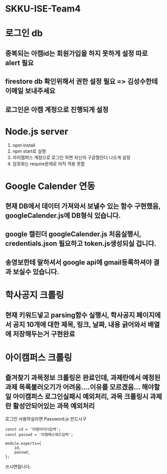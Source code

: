 # SKKU-ISE-Team4

# 로그인 db
## 중복되는 아캠id는 회원가입을 하지 못하게 설정 따로 alert 필요
## firestore db 확인위해서 권한 설정 필요 => 김성수한테 이메일 보내주세요
## 로그인은 아캠 계정으로 진행되게 설정

# Node.js server
 1. npm install
 2. npm start로 실행
 3. 아이캠퍼스 계정으로 로그인 하면 자신의 구글캘린더 나오게 설정
 4. 암호화는 require문제로 아직 적용 못함

# Google Calender 연동
## 현재 DB에서 데이터 가져와서 보낼수 있는 함수 구현했음, googleCalender.js에 DB형식 있습니다. 
## google 캘린더 googleCalender.js 처음실행시, credentials.json 필요하고 token.js생성되실 겁니다.  
## 송영보한테 말하셔서 google api에 gmail등록하셔야 결과 보실수 있습니다. 

# 학사공지 크롤링
## 현재 키워드넣고 parsing함수 실행시, 학사공지 페이지에서 공지 10개에 대한 제목, 링크, 날짜, 내용 긁어와서 배열에 저장해두는거 구현완료

# 아이캠퍼스 크롤링
## 즐겨찾기 과목정보 크롤링은 완료인데, 과제란에서 예정된 과제 목록불러오기가 어려움....이유를 모르겠음... 해야할일 아이캠퍼스 로그인실패시 예외처리, 과목 크롤링시 과제란 활성안되어있는 과목 예외처리
로그인 사용하실라면 Password.js 만드시구
```
const id = '아캠아이디입력';
const passwd = '아캠패스워드입력';

module.exports={
    id,
    passwd,
};

```
쓰시면됩니다.
